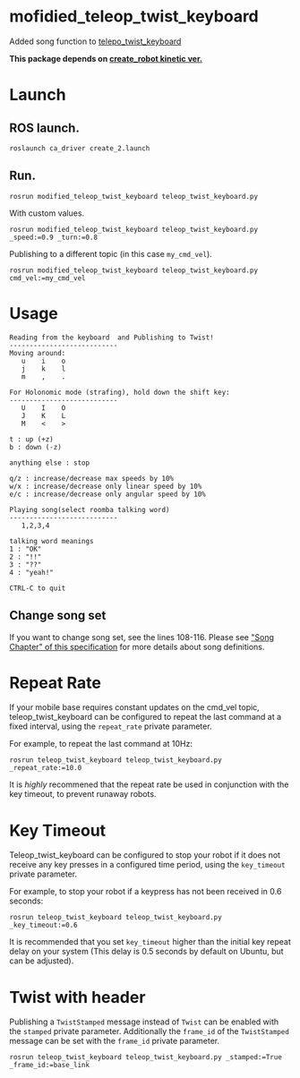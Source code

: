 # mofidied_teleop_twist_keyboard
Added song function to [telepo_twist_keyboard](https://github.com/ros-teleop/teleop_twist_keyboard)

**This package depends on [create_robot kinetic ver.](https://github.com/AutonomyLab/create_robot/tree/kinetic)**

# Launch
## ROS launch.
```
roslaunch ca_driver create_2.launch
```

## Run.
```
rosrun modified_teleop_twist_keyboard teleop_twist_keyboard.py
```

With custom values.
```
rosrun modified_teleop_twist_keyboard teleop_twist_keyboard.py _speed:=0.9 _turn:=0.8
```

Publishing to a different topic (in this case `my_cmd_vel`).
```
rosrun modified_teleop_twist_keyboard teleop_twist_keyboard.py cmd_vel:=my_cmd_vel
```

# Usage
```
Reading from the keyboard  and Publishing to Twist!
---------------------------
Moving around:
   u    i    o
   j    k    l
   m    ,    .

For Holonomic mode (strafing), hold down the shift key:
---------------------------
   U    I    O
   J    K    L
   M    <    >

t : up (+z)
b : down (-z)

anything else : stop

q/z : increase/decrease max speeds by 10%
w/x : increase/decrease only linear speed by 10%
e/c : increase/decrease only angular speed by 10%

Playing song(select roomba talking word)
---------------------------
   1,2,3,4

talking word meanings
1 : "OK"
2 : "!!"
3 : "??"
4 : "yeah!"

CTRL-C to quit
```
## Change song set
If you want to change song set, see the lines 108-116.
Please see ["Song Chapter" of this specification](https://cdn-shop.adafruit.com/datasheets/create_2_Open_Interface_Spec.pdf) for more details about song definitions.


# Repeat Rate

If your mobile base requires constant updates on the cmd\_vel topic, teleop\_twist\_keyboard can be configured to repeat the last command at a fixed interval, using the `repeat_rate` private parameter.

For example, to repeat the last command at 10Hz:

```
rosrun teleop_twist_keyboard teleop_twist_keyboard.py _repeat_rate:=10.0
```

It is _highly_ recommened that the repeat rate be used in conjunction with the key timeout, to prevent runaway robots.

# Key Timeout

Teleop\_twist\_keyboard can be configured to stop your robot if it does not receive any key presses in a configured time period, using the `key_timeout` private parameter.

For example, to stop your robot if a keypress has not been received in 0.6 seconds:
```
rosrun teleop_twist_keyboard teleop_twist_keyboard.py _key_timeout:=0.6
```

It is recommended that you set `key_timeout` higher than the initial key repeat delay on your system (This delay is 0.5 seconds by default on Ubuntu, but can be adjusted).

# Twist with header
Publishing a `TwistStamped` message instead of `Twist` can be enabled with the `stamped` private parameter. Additionally the `frame_id` of the `TwistStamped` message can be set with the `frame_id` private parameter.
```
rosrun teleop_twist_keyboard teleop_twist_keyboard.py _stamped:=True _frame_id:=base_link
```